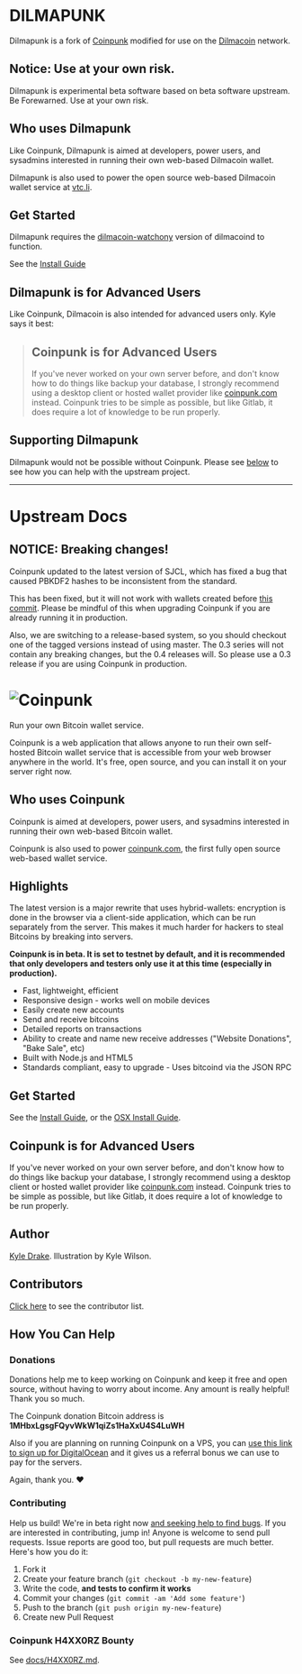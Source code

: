 # DILMAPUNK
Dilmapunk is a fork of [Coinpunk](https://coinpunk.com/) modified for use on the [Dilmacoin](http://dilmacoin.org) network.

## Notice: Use at your own risk.

Dilmapunk is experimental beta software based on beta software upstream. Be Forewarned. Use at your own risk.

## Who uses Dilmapunk

Like Coinpunk, Dilmapunk is aimed at developers, power users, and sysadmins interested in running their own web-based Dilmacoin wallet.

Dilmapunk is also used to power the open source web-based Dilmacoin wallet service at [vtc.li](http://vtc.li).

## Get Started

Dilmapunk requires the [dilmacoin-watchony](https://github.com/Dilmacoin/dilmacoin-watchonly) version of dilmacoind to function.

See the [Install Guide](docs/INSTALL.md)

## Dilmapunk is for Advanced Users

Like Coinpunk, Dilmacoin is also intended for advanced users only. Kyle says it best:

>## Coinpunk is for Advanced Users
>
>If you've never worked on your own server before, and don't know how to do things like backup your database, I strongly recommend using a desktop client or hosted wallet provider like [coinpunk.com](https://coinpunk.com) instead. Coinpunk tries to be simple as possible, but like Gitlab, it does require a lot of knowledge to be run properly.

## Supporting Dilmapunk

Dilmapunk would not be possible without Coinpunk. Please see [below](#help) to see how you can help with the upstream project.

* * *

# Upstream Docs

## NOTICE: Breaking changes!

Coinpunk updated to the latest version of SJCL, which has fixed a bug that caused PBKDF2 hashes to be inconsistent from the standard.

This has been fixed, but it will not work with wallets created before [this commit](https://github.com/kyledrake/coinpunk/commit/26fc0ebec6ff89d2bc3ad49c9e490cf66d331844). Please be mindful of this when upgrading Coinpunk if you are already running it in production.

Also, we are switching to a release-based system, so you should checkout one of the tagged versions instead of using master. The 0.3 series will not contain any breaking changes, but the 0.4 releases will. So please use a 0.3 release if you are using Coinpunk in production.

# ![Coinpunk](http://i.imgur.com/m1diPkP.png)

Run your own Bitcoin wallet service.

Coinpunk is a web application that allows anyone to run their own self-hosted Bitcoin wallet service that is accessible from your web browser anywhere in the world. It's free, open source, and you can install it on your server right now.

## Who uses Coinpunk

Coinpunk is aimed at developers, power users, and sysadmins interested in running their own web-based Bitcoin wallet.

Coinpunk is also used to power [coinpunk.com](https://coinpunk.com), the first fully open source web-based wallet service.

## Highlights

The latest version is a major rewrite that uses hybrid-wallets: encryption is done in the browser via a client-side application, which can be run separately from the server. This makes it much harder for hackers to steal Bitcoins by breaking into servers.

**Coinpunk is in beta. It is set to testnet by default, and it is recommended that only developers and testers only use it at this time (especially in production).**

* Fast, lightweight, efficient
* Responsive design - works well on mobile devices
* Easily create new accounts
* Send and receive bitcoins
* Detailed reports on transactions
* Ability to create and name new receive addresses ("Website Donations", "Bake Sale", etc)
* Built with Node.js and HTML5
* Standards compliant, easy to upgrade - Uses bitcoind via the JSON RPC

## Get Started

See the [Install Guide](docs/INSTALL.md), 
or the [OSX Install Guide](docs/INSTALL-OSX.md).

## Coinpunk is for Advanced Users

If you've never worked on your own server before, and don't know how to do things like backup your database, I strongly recommend using a desktop client or hosted wallet provider like [coinpunk.com](https://coinpunk.com) instead. Coinpunk tries to be simple as possible, but like Gitlab, it does require a lot of knowledge to be run properly.

## Author

[Kyle Drake](http://kyledrake.net). Illustration by Kyle Wilson.

## Contributors

[Click here](https://github.com/kyledrake/coinpunk/graphs/contributors) to see the contributor list.

## <a name="help"></a>How You Can Help

### Donations

Donations help me to keep working on Coinpunk and keep it free and open source, without having to worry about income. Any amount is really helpful! Thank you so much.

The Coinpunk donation Bitcoin address is **1MHbxLgsgFQyvWkW1qiZs1HaXxU4S4LuWH**

Also if you are planning on running Coinpunk on a VPS, you can [use this link to sign up for DigitalOcean](https://www.digitalocean.com/?refcode=4be99ecc05b4) and it gives us a referral bonus we can use to pay for the servers.

Again, thank you. :heart:

### Contributing

Help us build! We're in beta right now [and seeking help to find bugs](http://coinpunk.org/beta.html). If you are interested in contributing, jump in! Anyone is welcome to send pull requests. Issue reports are good too, but pull requests are much better. Here's how you do it:

1. Fork it
2. Create your feature branch (`git checkout -b my-new-feature`)
3. Write the code, **and tests to confirm it works**
4. Commit your changes (`git commit -am 'Add some feature'`)
5. Push to the branch (`git push origin my-new-feature`)
6. Create new Pull Request

### Coinpunk H4XX0RZ Bounty

See [docs/H4XX0RZ.md](docs/H4XX0RZ.md).

